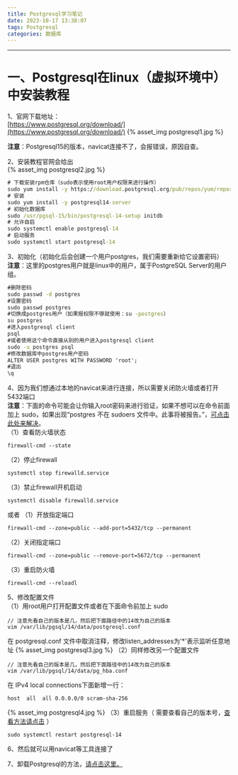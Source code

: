 ```yaml
---
title: Postgresql学习笔记
date: 2023-10-17 13:38:07
tags: Postgresql
categories: 数据库
---
```


***

# 一、Postgresql在linux（虚拟环境中）中安装教程
1、官网下载地址：  
[https://www.postgresql.org/download/](https://www.postgresql.org/download/)
{% asset_img postgresql1.jpg %}

**注意**：Postgresql15的版本，navicat连接不了，会报错误，原因自查。  

2、安装教程官网会给出  
{% asset_img postgresql2.jpg %}
``` cmd
# 下载安装rpm仓库（sudo表示使用root用户权限来进行操作）
sudo yum install -y https://download.postgresql.org/pub/repos/yum/reporpms/EL-7-x86_64/pgdg-redhat-repo-latest.noarch.rpm
# 安装
sudo yum install -y postgresql14-server
# 初始化数据库
sudo /usr/pgsql-15/bin/postgresql-14-setup initdb
# 允许自启
sudo systemctl enable postgresql-14
# 启动服务
sudo systemctl start postgresql-14
```

3、初始化（初始化后会创建一个用户postgres，我们需要重新给它设置密码）  
**注意**：这里的postgres用户就是linux中的用户，属于PostgreSQL Server的用户组。  
``` cmd
#删除密码
sudo passwd -d postgres
#设置密码
sudo passwd postgres
#切换成postgres用户（如果报权限不够就使用：su -postgres）
su postgres
#进入postgresql client
psql
#或者使用这个命令直接从别的用户进入postgresql client
sudo -u postgres psql
#修改数据库中postgres用户密码
ALTER USER postgres WITH PASSWORD 'root';
#退出
\q
```

4、因为我们想通过本地的navicat来进行连接，所以需要关闭防火墙或者打开5432端口  
**注意**：下面的命令可能会让你输入root密码来进行验证，如果不想可以在命令前面加上 sudo，如果出现“postgres 不在 sudoers 文件中。此事将被报告。”，[可点击此处来解决](https://blog.csdn.net/m0_59133441/article/details/121511380)。  
（1）查看防火墙状态
```
firewall-cmd --state
```
（2）停止firewall
```
systemctl stop firewalld.service
```
（3）禁止firewall开机启动
```
systemctl disable firewalld.service
```
或者
（1）开放指定端口
```
firewall-cmd --zone=public --add-port=5432/tcp --permanent
```
（2）关闭指定端口
```
firewall-cmd --zone=public --remove-port=5672/tcp --permanent
```
（3）重启防火墙
```
firewall-cmd --reloadl
```

5、修改配置文件  
（1）用root用户打开配置文件或者在下面命令前加上 sudo  
```
// 注意先看自己的版本是几，然后把下面路径中的14改为自己的版本
vim /var/lib/pgsql/14/data/postgresql.conf
```
在 postgresql.conf 文件中取消注释，修改listen_addresses为'*'表示监听任意地址
{% asset_img postgresql3.jpg %}
（2）同样修改另一个配置文件
```
// 注意先看自己的版本是几，然后把下面路径中的14改为自己的版本
vim /var/lib/pgsql/14/data/pg_hba.conf
```
在 IPv4 local connections下面新增一行：
```
host  all  all 0.0.0.0/0 scram-sha-256
```
{% asset_img postgresql4.jpg %}
（3）重启服务（ 需要查看自己的版本号，[查看方法请点击](https://dandelioncloud.cn/article/details/1597226823283064833) ）
```
sudo systemctl restart postgresql-14
```

6、然后就可以用navicat等工具连接了  

7、卸载Postgresql的方法，[请点击这里。](https://www.cnblogs.com/june-/articles/14276416.html)